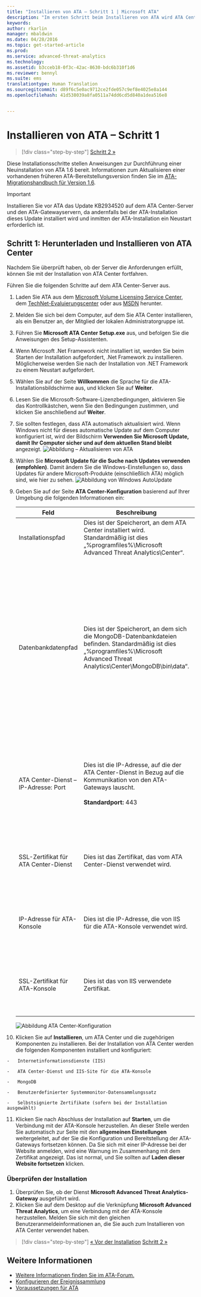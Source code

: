 ```yaml
---
title: "Installieren von ATA – Schritt 1 | Microsoft ATA"
description: "Im ersten Schritt beim Installieren von ATA wird ATA Center auf den ausgewählten Server heruntergeladen und dort installiert."
keywords: 
author: rkarlin
manager: mbaldwin
ms.date: 04/28/2016
ms.topic: get-started-article
ms.prod: 
ms.service: advanced-threat-analytics
ms.technology: 
ms.assetid: b3cceb18-0f3c-42ac-8630-bdc6b310f1d6
ms.reviewer: bennyl
ms.suite: ems
translationtype: Human Translation
ms.sourcegitcommit: d89f6c5e0ac9712ce2fde057c9ef8e4025e8a144
ms.openlocfilehash: 41d538039a8fa0511a74dd6cd5d840a1dea516e8


---
```


# Installieren von ATA – Schritt 1

>[!div class="step-by-step"]
[Schritt 2 »](install-ata-step2.md)

Diese Installationsschritte stellen Anweisungen zur Durchführung einer Neuinstallation von ATA 1.6 bereit. Informationen zum Aktualisieren einer vorhandenen früheren ATA-Bereitstellungsversion finden Sie im [ATA-Migrationshandbuch für Version 1.6](/advanced-threat-analytics/understand-explore/ata-update-1.6-migration-guide).

> [!IMPORTANT] 
> Installieren Sie vor ATA das Update KB2934520 auf dem ATA Center-Server und den ATA-Gatewayservern, da andernfalls bei der ATA-Installation dieses Update installiert wird und inmitten der ATA-Installation ein Neustart erforderlich ist.

## Schritt 1: Herunterladen und Installieren von ATA Center
Nachdem Sie überprüft haben, ob der Server die Anforderungen erfüllt, können Sie mit der Installation von ATA Center fortfahren.

Führen Sie die folgenden Schritte auf dem ATA Center-Server aus.

1.  Laden Sie ATA aus dem [Microsoft Volume Licensing Service Center](https://www.microsoft.com/Licensing/servicecenter/default.aspx), dem [TechNet-Evaluierungscenter](http://www.microsoft.com/evalcenter/) oder aus [MSDN](https://msdn.microsoft.com/subscriptions/downloads) herunter.

2.  Melden Sie sich bei dem Computer, auf dem Sie ATA Center installieren, als ein Benutzer an, der Mitglied der lokalen Administratorgruppe ist.

3.  Führen Sie **Microsoft ATA Center Setup.exe** aus, und befolgen Sie die Anweisungen des Setup-Assistenten.

4.  Wenn Microsoft .Net Framework nicht installiert ist, werden Sie beim Starten der Installation aufgefordert, .Net Framework zu installieren. Möglicherweise werden Sie nach der Installation von .NET Framework zu einem Neustart aufgefordert.
5.  Wählen Sie auf der Seite **Willkommen** die Sprache für die ATA-Installationsbildschirme aus, und klicken Sie auf **Weiter**.

6.  Lesen Sie die Microsoft-Software-Lizenzbedingungen, aktivieren Sie das Kontrollkästchen, wenn Sie den Bedingungen zustimmen, und klicken Sie anschließend auf **Weiter**.

7.  Sie sollten festlegen, dass ATA automatisch aktualisiert wird. Wenn Windows nicht für dieses automatische Update auf dem Computer konfiguriert ist, wird der Bildschirm **Verwenden Sie Microsoft Update, damit Ihr Computer sicher und auf dem aktuellen Stand bleibt** angezeigt. 
    ![Abbildung – Aktualisieren von ATA](media/ata_ms_update.png)

8. Wählen Sie **Microsoft Update für die Suche nach Updates verwenden (empfohlen)**. Damit ändern Sie die Windows-Einstellungen so, dass Updates für andere Microsoft-Produkte (einschließlich ATA) möglich sind, wie hier zu sehen. 
    ![Abbildung von Windows AutoUpdate](media/ata_installupdatesautomatically.png)

8.  Geben Sie auf der Seite **ATA Center-Konfiguration** basierend auf Ihrer Umgebung die folgenden Informationen ein:

    |Feld|Beschreibung|Kommentare|
    |---------|---------------|------------|
    |Installationspfad|Dies ist der Speicherort, an dem ATA Center installiert wird. Standardmäßig ist dies „%programfiles%\Microsoft Advanced Threat Analytics\Center“.|Behalten Sie den Standardwert bei.|
    |Datenbankdatenpfad|Dies ist der Speicherort, an dem sich die MongoDB-Datenbankdateien befinden. Standardmäßig ist dies „%programfiles%\Microsoft Advanced Threat Analytics\Center\MongoDB\bin\data“.|Ändern Sie den Speicherort, sodass ausreichend Speicherplatz für Ihre Größenanpassung verfügbar ist. **Hinweis:** <ul><li>In Produktionsumgebungen sollten Sie ein Laufwerk verwenden, das der Kapazitätsplanung entsprechend über ausreichend Speicherplatz verfügt.</li><li>Für umfangreiche Bereitstellungen sollte sich die Datenbank auf einem separaten physischen Datenträger befinden.</li></ul>Informationen zur Größenanpassung finden Sie unter [ATA-Kapazitätsplanung](/advanced-threat-analytics/plan-design/ata-capacity-planning).|
    |ATA Center-Dienst – IP-Adresse: Port|Dies ist die IP-Adresse, auf die der ATA Center-Dienst in Bezug auf die Kommunikation von den ATA-Gateways lauscht.<br /><br />**Standardport:** 443|Klicken Sie auf den Pfeil nach unten, um die vom ATA Center-Dienst verwendete IP-Adresse auszuwählen.<br /><br />Die IP-Adresse und der Port des ATA Center-Diensts müssen sich von der IP-Adresse und dem Port der ATA-Konsole unterscheiden. Ändern Sie daher den Port der ATA-Konsole.|
    |SSL-Zertifikat für ATA Center-Dienst|Dies ist das Zertifikat, das vom ATA Center-Dienst verwendet wird.|Klicken Sie auf das Schlüsselsymbol, um ein installiertes Zertifikat auszuwählen oder bei der Bereitstellung in einer Testumgebung ein selbstsigniertes Zertifikat zu überprüfen.|
    |IP-Adresse für ATA-Konsole|Dies ist die IP-Adresse, die von IIS für die ATA-Konsole verwendet wird.|Klicken Sie auf den Pfeil nach unten, um die von der ATA-Konsole verwendete IP-Adresse auszuwählen. **Hinweis:** Notieren Sie sich diese IP-Adresse für den Zugriff auf die ATA-Konsole über das ATA-Gateway.|
    |SSL-Zertifikat für ATA-Konsole|Dies ist das von IIS verwendete Zertifikat.|Klicken Sie auf das Schlüsselsymbol, um ein installiertes Zertifikat auszuwählen oder bei der Bereitstellung in einer Testumgebung ein selbstsigniertes Zertifikat zu überprüfen.|

    ![Abbildung ATA Center-Konfiguration](media/ATA-Center-Configuration.JPG)

10.  Klicken Sie auf **Installieren**, um ATA Center und die zugehörigen Komponenten zu installieren.
    Bei der Installation von ATA Center werden die folgenden Komponenten installiert und konfiguriert:

    -   Internetinformationsdienste (IIS)

    -   ATA Center-Dienst und IIS-Site für die ATA-Konsole

    -   MongoDB

    -   Benutzerdefinierter Systemmonitor-Datensammlungssatz

    -   Selbstsignierte Zertifikate (sofern bei der Installation ausgewählt)

11.  Klicken Sie nach Abschluss der Installation auf **Starten**, um die Verbindung mit der ATA-Konsole herzustellen.
An dieser Stelle werden Sie automatisch zur Seite mit den **allgemeinen Einstellungen** weitergeleitet, auf der Sie die Konfiguration und Bereitstellung der ATA-Gateways fortsetzen können.
Da Sie sich mit einer IP-Adresse bei der Website anmelden, wird eine Warnung im Zusammenhang mit dem Zertifikat angezeigt. Das ist normal, und Sie sollten auf **Laden dieser Website fortsetzen** klicken.

### Überprüfen der Installation

1.  Überprüfen Sie, ob der Dienst **Microsoft Advanced Threat Analytics-Gateway** ausgeführt wird.
2.  Klicken Sie auf dem Desktop auf die Verknüpfung **Microsoft Advanced Threat Analytics**, um eine Verbindung mit der ATA-Konsole herzustellen. Melden Sie sich mit den gleichen Benutzeranmeldeinformationen an, die Sie auch zum Installieren von ATA Center verwendet haben.



>[!div class="step-by-step"]
[« Vor der Installation](preinstall-ata.md)
[Schritt 2 »](install-ata-step2.md)

## Weitere Informationen

- [Weitere Informationen finden Sie im ATA-Forum.](https://social.technet.microsoft.com/Forums/security/home?forum=mata)
- [Konfigurieren der Ereignissammlung](configure-event-collection.md)
- [Voraussetzungen für ATA](/advanced-threat-analytics/plan-design/ata-prerequisites)




<!--HONumber=Aug16_HO3-->


